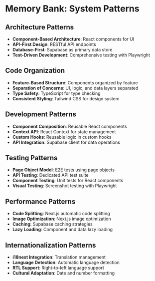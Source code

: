 # Memory Bank: System Patterns

## Architecture Patterns
- **Component-Based Architecture**: React components for UI
- **API-First Design**: RESTful API endpoints
- **Database-First**: Supabase as primary data store
- **Test-Driven Development**: Comprehensive testing with Playwright

## Code Organization
- **Feature-Based Structure**: Components organized by feature
- **Separation of Concerns**: UI, logic, and data layers separated
- **Type Safety**: TypeScript for type checking
- **Consistent Styling**: Tailwind CSS for design system

## Development Patterns
- **Component Composition**: Reusable React components
- **Context API**: React Context for state management
- **Custom Hooks**: Reusable logic in custom hooks
- **API Integration**: Supabase client for data operations

## Testing Patterns
- **Page Object Model**: E2E tests using page objects
- **API Testing**: Dedicated API test suite
- **Component Testing**: Unit tests for React components
- **Visual Testing**: Screenshot testing with Playwright

## Performance Patterns
- **Code Splitting**: Next.js automatic code splitting
- **Image Optimization**: Next.js image optimization
- **Caching**: Supabase caching strategies
- **Lazy Loading**: Component and data lazy loading

## Internationalization Patterns
- **i18next Integration**: Translation management
- **Language Detection**: Automatic language detection
- **RTL Support**: Right-to-left language support
- **Cultural Adaptation**: Date and number formatting
